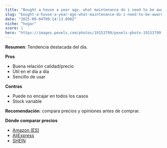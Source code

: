 ```yaml
---
title: "Bought a house a year ago. what maintenance do i need to be aware of?"
slug: "bought-a-house-a-year-ago-what-maintenance-do-i-need-to-be-aware-of"
date: "2025-09-04T09:14:13.890Z"
niche: "hogar"
score: 1
hero: "https://images.pexels.com/photos/19153799/pexels-photo-19153799.jpeg?auto=compress&cs=tinysrgb&fit=crop&h=627&w=1200&auto=compress&cs=tinysrgb&w=1024&h=576&fit=crop"
---
```


**Resumen**: Tendencia destacada del día.

**Pros**
- Buena relación calidad/precio
- Útil en el día a día
- Sencillo de usar

**Contras**
- Puede no encajar en todos los casos
- Stock variable

**Recomendación**: compara precios y opiniones antes de comprar.

**Dónde comparar precios**
- [Amazon (ES)](https://www.amazon.es/s?k=Bought+a+house+a+year+ago.+what+maintenance+do+i+need+to+be+aware+of%3F&language=es_ES&tag=teknovashop25-21)
- [AliExpress](https://es.aliexpress.com/wholesale?SearchText=Bought+a+house+a+year+ago.+what+maintenance+do+i+need+to+be+aware+of%3F)
- [SHEIN](https://es.shein.com/pdsearch?keyword=Bought+a+house+a+year+ago.+what+maintenance+do+i+need+to+be+aware+of%3F)
